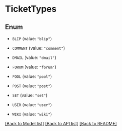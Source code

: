 # TicketTypes

## Enum


* `BLIP` (value: `"blip"`)

* `COMMENT` (value: `"comment"`)

* `DMAIL` (value: `"dmail"`)

* `FORUM` (value: `"forum"`)

* `POOL` (value: `"pool"`)

* `POST` (value: `"post"`)

* `SET` (value: `"set"`)

* `USER` (value: `"user"`)

* `WIKI` (value: `"wiki"`)


[[Back to Model list]](../README.md#documentation-for-models) [[Back to API list]](../README.md#documentation-for-api-endpoints) [[Back to README]](../README.md)


